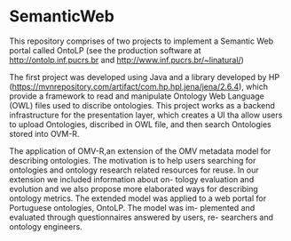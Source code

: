 # SemanticWeb
This repository comprises of two projects to implement a Semantic Web portal called OntoLP (see the production software at http://ontolp.inf.pucrs.br and http://www.inf.pucrs.br/~linatural/)

The first project was developed using Java and a library developed by HP (https://mvnrepository.com/artifact/com.hp.hpl.jena/jena/2.6.4), which provide a framework to read and manipulate Ontology Web Language (OWL) files used to discribe ontologies. This project works as a backend infrastructure for the presentation layer, which creates a UI tha allow users to upload Ontologies, discribed in OWL file, and then search Ontologies stored into OVM-R.

The application of OMV-R,an extension of the OMV metadata model for describing ontologies. The motivation is to help users searching for ontologies and ontology research related resources for reuse. In our extension we included information about on- tology evaluation and evolution and we also propose more elaborated ways for describing ontology metrics. The extended model was applied to a web portal for Portuguese ontologies, OntoLP. The model was im- plemented and evaluated through questionnaires answered by users, re- searchers and ontology engineers.
 
 

